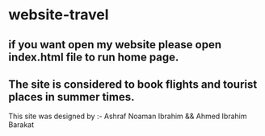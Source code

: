 # website-travel

if you want open my website please open index.html file to run home page.
--------------------------------------------------------
The site is considered to book flights and tourist places in summer times.
--------------------------------------------------------
This site was designed by :- Ashraf Noaman Ibrahim && Ahmed Ibrahim Barakat
